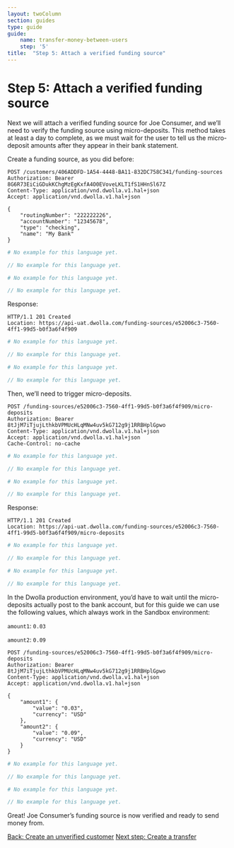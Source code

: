 ```yaml
---
layout: twoColumn
section: guides
type: guide
guide:
    name: transfer-money-between-users
    step: '5'
title:  "Step 5: Attach a verified funding source"
---
```


# Step 5: Attach a verified funding source

Next we will attach a verified funding source for Joe Consumer, and we’ll need to verify the funding source using micro-deposits. This method takes at least a day to complete, as we must wait for the user to tell us the micro-deposit amounts after they appear in their bank statement.

Create a funding source, as you did before:

```raw
POST /customers/406ADDFD-1A54-4448-BA11-832DC758C341/funding-sources
Authorization: Bearer 8G6R73EiCiGDukKChgMzEgKxfA4O0EVoveLKLT1fS1HHnSl67Z
Content-Type: application/vnd.dwolla.v1.hal+json
Accept: application/vnd.dwolla.v1.hal+json

{
    "routingNumber": "222222226",
    "accountNumber": "12345678",
    "type": "checking",
    "name": "My Bank"
}
```
```ruby
# No example for this language yet.
```
```javascript
// No example for this language yet.
```
```python
# No example for this language yet.
```
```php
// No example for this language yet.
```

Response: 

```raw
HTTP/1.1 201 Created
Location: https://api-uat.dwolla.com/funding-sources/e52006c3-7560-4ff1-99d5-b0f3a6f4f909
```
```ruby
# No example for this language yet.
```
```javascript
// No example for this language yet.
```
```python
# No example for this language yet.
```
```php
// No example for this language yet.
```

Then, we’ll need to trigger micro-deposits.

```raw
POST /funding-sources/e52006c3-7560-4ff1-99d5-b0f3a6f4f909/micro-deposits
Authorization: Bearer 8tJjM7iTjujLthkbVPMUcHLqMNw4uv5kG712g9j1RRBHplGpwo
Content-Type: application/vnd.dwolla.v1.hal+json
Accept: application/vnd.dwolla.v1.hal+json
Cache-Control: no-cache
```
```ruby
# No example for this language yet.
```
```javascript
// No example for this language yet.
```
```python
# No example for this language yet.
```
```php
// No example for this language yet.
```

Response:

```raw
HTTP/1.1 201 Created
Location: https://api-uat.dwolla.com/funding-sources/e52006c3-7560-4ff1-99d5-b0f3a6f4f909/micro-deposits
```
```ruby
# No example for this language yet.
```
```javascript
// No example for this language yet.
```
```python
# No example for this language yet.
```
```php
// No example for this language yet.
```

In the Dwolla production environment, you’d have to wait until the micro-deposits actually post to the bank account, but for this guide we can use the following values, which always work in the Sandbox environment:

`amount1`: `0.03`

`amount2`: `0.09`

```raw
POST /funding-sources/e52006c3-7560-4ff1-99d5-b0f3a6f4f909/micro-deposits 
Authorization: Bearer 8tJjM7iTjujLthkbVPMUcHLqMNw4uv5kG712g9j1RRBHplGpwo
Content-Type: application/vnd.dwolla.v1.hal+json
Accept: application/vnd.dwolla.v1.hal+json

{
    "amount1": {
        "value": "0.03",
        "currency": "USD"
    },
    "amount2": {
        "value": "0.09",
        "currency": "USD"
    }
}
```
```ruby
# No example for this language yet.
```
```javascript
// No example for this language yet.
```
```python
# No example for this language yet.
```
```php
// No example for this language yet.
```

Great! Joe Consumer’s funding source is now verified and ready to send money from.

<nav class="pager-nav">
    <a href="./04-create-unverified-customer.html">Back: Create an unverified customer</a>
    <a href="06-create-transfer.html">Next step: Create a transfer</a>
</nav>